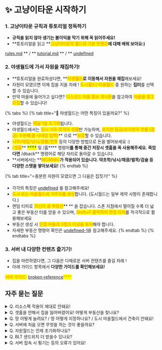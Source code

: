 # ✨ 고냥이타운 시작하기

### 1. 고냥이타운 규칙과 튜토리얼 정독하기

* **규칙을 읽지 않아 생기는 불이익을 막기 위해 꼭 읽어주세요!**
* \*\*튜토리얼을 읽고 \*\*<mark style="color:orange;">**고냥이타운의 월드와 기본 컨텐츠**</mark>**에 대해 배워 보아요:)**

[rules.md](../../rules.md "mention") ** **<mark style="color:orange;">**/**</mark>** ** [tutorial.md](tutorial.md "mention") ** **<mark style="color:orange;">**/**</mark>** ** [undefined](../../server/undefined/ "mention")

### 2. 야생월드에 가서 자원을 채집하기!

* \*\*튜토리얼을 완료하셨다면, \*\*<mark style="color:orange;">**야생월드**</mark>**로 이동해서 자원을 채집**해보세요!
* 자원이 모였으면 이제 집을 지을 차례 ! <mark style="color:orange;">**도시월드/ 마을월드**</mark> 중 원하는 **집터**를 선택할 수 있습니다.
* 만약 마을에 들어가고 싶다면? <mark style="color:orange;">**디스코드 마을 홍보 게시판**</mark>을 참고하여 <mark style="color:orange;">**마을을 찾고 모집**</mark>할 수 있습니다!

{% tabs %}
{% tab title="🌳 야생월드는 어떤 특징이 있을까요?" %}
* 야생월드는 <mark style="color:orange;">**매달 1일 초기화**</mark>됩니다.
* 야생월드에서는 <mark style="color:orange;">**임시 거주 목적의 생활**</mark>만 가능하며, <mark style="color:orange;">**표지판 잠금(표지판의 첫줄 \[잠금] 두번째 줄 닉네임 입력)**</mark>\*\* 으로 \*\*<mark style="color:orange;">**보호**</mark>할 수 있습니다.
* <mark style="color:orange;">**나무/채집/낚시/광물/전투**</mark> 등의 다양한 방법으로 돈을 벌어보세요 :)
* <mark style="color:orange;">**/셋홈**</mark>\*\* <mark style="color:green;">**\*\*\*\***</mark> 및 /홈\*\*\*\* 명령어**를 통해 중간 저장시 셋홈을 꼭 사용해주세요. 죽었다면** /dback\*\* 명령어로 해당 자리로 돌아갈 수 있습니다.
* \*\*서버에서는 \*\*<mark style="color:orange;">**MCMMO**</mark>**가 적용되어 있습니다. 약초학/낚시/채광/벌목/검술 등 다양한 스텟을 쌓아보세요!**
{% endtab %}

{% tab title="⭐충분한 자원이 모였으면 그 다음은 집짓기!" %}
* 각각의 특징은 [undefined](../../server/undefined/ "mention") 를 참고해주세요!
* <mark style="color:orange;">**도시 또는 마을월드에 거주지를 생성**</mark>합니다. (도시월드는 일부 제약 사항이 존재합니다.)
* 랜덤 티피로 <mark style="color:orange;">**자신이 살 부동산**</mark>\*\* \*\* 을 잡습니다. 스폰 지점에서 떨어질 수록 더 넓고 좋은 부동산 터를 얻을 수 있으며, <mark style="color:orange;">**Shift+F 클릭하여 랜덤 티피**</mark>를 적극적으로 활용해보세요
* 부동산 생성 시 <mark style="color:orange;">**인접 마을과 3청크 이상을 유지**</mark>해야 합니다.
* 자세한 부동산 명령어 확인은 [undefined-1](../../server/undefined-1/ "mention")을 참고해주세요.
{% endtab %}
{% endtabs %}

### 3. 서버 내 다양한 컨텐츠 즐기기!

* 집을 마련하였다면, 그 다음은 다채로운 서버 컨텐츠를 즐길 차례 !
* 아래 가이드 항목에서 **다양한 가이드를 확인해보세요!**

<mark style="color:orange;">**서버 가이드:**</mark> [broken-reference](../../.-.-.-./undefined/broken-reference/ "mention")<mark style="color:orange;">\*\*\*\*</mark>

## **자주 묻는 질문**

<details>

<summary>Q. 리소스팩 적용이 제대로 안돼요!</summary>

**A. 서버에 처음 들어오실 때에는 리소스팩을 물어보기 또는 허용으로 설정한 후 입장해주세요. 잘 모르실 경우, 튜토리얼을 참고하여 멀티플레이 메인 화면에서 수정 단추를 누르고 **<mark style="color:green;">**서버 리소스팩 사용을 허용**</mark>**으로 변경해주세요. 대부분의 경우에는 재 접속 시 리소스팩이 적용됩니다.**

**A. 이모티콘 및 칭호 설정, 오른쪽 스코어보드가 깨져 보일 경우, 설정-언어에서 **<mark style="color:green;">**유니코드 글꼴 강제 사용을 꺼짐**</mark>**으로 변경해주세요. 켜짐으로 설정하시면 정상적으로 보이지 않습니다.**

</details>

<details>

<summary>Q. 셋홈을 안해서 집을 잃어버렸어요! 어떻게 부동산을 찾나요?</summary>

**A. 직전 위치가 부동산과 연결되어 있을 경우, **<mark style="color:orange;">**/back**</mark>** 또는 **<mark style="color:orange;">**/dback**</mark>** 명령어를 이용해 주세요. 침대로 셋홈을 한 경우 **<mark style="color:orange;">**/home**</mark>** 명령어로 이동할 수 있습니다. 해당 불상사를 막기 위해 꼭 셋홈을 사용해주세요!**

<mark style="color:orange;">**- /res list**</mark>** 명령어를 사용하여 땅을 찾은 후 해당 좌표까지 걸어갈 수 있습니다.**

</details>

<details>

<summary>Q. 땅 어떻게 늘려요? / 땅 어떻게 지정하나요? / 도시 마을월드에서 건축이 안돼요!</summary>

**A. 부동산을 지정하는 방법은** [undefined-1](../../server/undefined-1/ "mention") **을 참고해주세요.**

* **땅을 늘리려면, 부동산 내부에서 /res expand (숫자)를 입력하면 숫자만큼 바라보는 방향으로 땅이 확장됩니다 :)**
* <mark style="color:orange;">**영역보호 금삽을 잃어버리더라도, 일반 금삽으로 영역보호를 할 수 있습니다.**</mark>

</details>

<details>

<summary>Q. 서버에 처음 오면 무엇을 하는 것이 좋을까요?</summary>

**A. 우선 **<mark style="color:orange;">**야생월드로 이동하여 자원을 채집하고, 마을월드 혹은 도시월드에 부동산을 지정하여 거주하거나, 농사 및 낚시를 즐겨보세요.**</mark>** 또한, 자유롭게 디스코드 내 마을 게시판을 이용하셔서 마을을 찾거나, 직접 마을을 만드셔도 됩니다.**

**- **<mark style="color:orange;">**서버 내 다양한 컨텐츠**</mark>**를 즐겨보세요. **<mark style="color:orange;">**MCMMO**</mark>** 스텟을 올려 다양한 스킬을 해금하고, **<mark style="color:green;">**추천코인**</mark>**과 **<mark style="color:yellow;">**작물코인**</mark>**을 이용하여 그림 및 악기 시스템을 즐기셔도 됩니다. 수집을 좋아하신다면 몹머리 수집도 권해드리고요, 고냥이 타운만의 반야생 컨텐츠를 재미있게 즐겨주시면 감사하겠습니다 !**

</details>

<details>

<summary>Q. 자원월드는 언제 초기화하나요?</summary>

**A. **<mark style="color:red;">**매달 1일 초기화**</mark>**되며, 초기화하는 일시는 약간씩 변동될 수 있습니다.**

</details>

<details>

<summary>Q. BLT 샌드위치 더 받을수 있나요?</summary>

**A. 요리해서 추가로 얻으실 수 있습니다. (/레시피) 명령어를 이용해보세요!**

</details>

<details>

<summary>Q. 서버 접속 시 튕기는 등의 오류가 있어요!</summary>

**A. 자주 튕기실시경우, 임시 주소인 catmc.mcv.kr 로 접속을 해주시길 부탁드립니다.**

</details>
